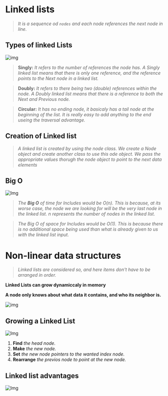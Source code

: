 # Linked lists

> *It is a sequence od `nodes` and each node references the next node in line.*

## Types of linked Lists
![img](https://miro.medium.com/max/700/1*AeMDLFUjR0w0J4n8CP4H6g.jpeg)
> **Singly:** *It refers to the number of references the node has. A Singly linked list means that there is only one reference, and the reference points to the Next node in a linked list.*

> **Doubly:** *It refers to there being two (double) references within the node. A Doubly linked list means that there is a reference to both the Next and Previous node.*

> **Circular:** *It has no ending node, it basicaly has a tail node at the beginning of the list. It is really easy to add anything to the end useing the traversal advantage.*

## Creation of Linked list
> *A linked list is created by using the node class. We create a Node object and create another class to use this ode object. We pass the appropriate values thorugh the node object to point to the next data elements*

## Big O

![Img](https://miro.medium.com/max/500/1*FC0XX0-9Vx7yCS0dTS2Zrw.jpeg)

> *The **Big O** of time for Includes would be O(n). This is because, at its worse case, the node we are looking for will be the very last node in the linked list. n represents the number of nodes in the linked list.*

> *The Big O of space for Includes would be O(1). This is because there is no additional space being used than what is already given to us with the linked list input.*

# Non-linear data structures
> *Linked lists are considered so, and here items don't have to be arranged in order.*

**Linked Lists can grow dynamiccaly in memory**

**A node only knows about what data it contains, and who its neighbor is.**


![img](https://miro.medium.com/max/700/1*K0_eV07tJtKQSVGKfP18bw.jpeg)


## Growing a Linked List 


![Img](https://miro.medium.com/max/700/1*Jy5tjwrMdtpGl2ceq4f94A.jpeg)

1. **Find** *the head node.*
2. **Make** *the new node.*
3. **Set** *the new node pointers to the wanted index node.*
4. **Rearrange** *the previos node to point at the new node.*

## Linked list advantages
![Img](https://miro.medium.com/max/700/1*cUehR5S18XSoVLaPNfNzlA.jpeg)


